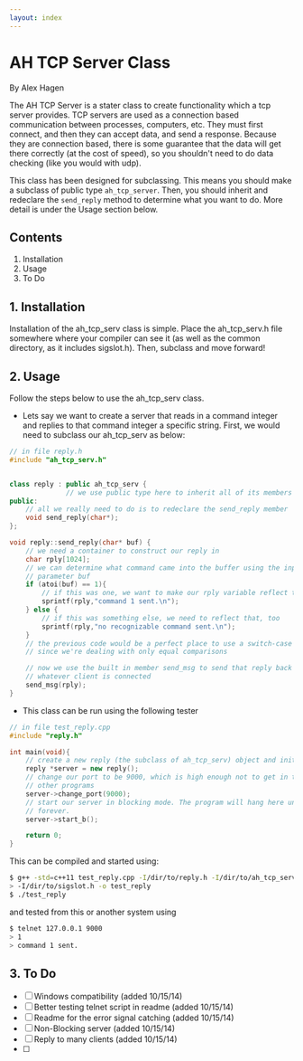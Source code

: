 ```yaml
---
layout: index
---
```



# AH TCP Server Class
By Alex Hagen

The AH TCP Server is a stater class to create functionality which a tcp server provides.  TCP servers are used as a connection based communication between processes, computers, etc.  They must first connect, and then they can accept data, and send a response.  Because they are connection based, there is some guarantee that the data will get there correctly (at the cost of speed), so you shouldn't need to do data checking (like you would with udp).

This class has been designed for subclassing.  This means you should make a subclass of public type `ah_tcp_server`.  Then, you should inherit and redeclare the `send_reply` method to determine what you want to do.  More detail is under the Usage section below.

## Contents
1. Installation
2. Usage
3. To Do

## 1. Installation
Installation of the ah_tcp_serv class is simple.  Place the ah_tcp_serv.h file somewhere where your compiler can see it (as well as the common directory, as it includes sigslot.h).  Then, subclass and move forward!

## 2. Usage
Follow the steps below to use the ah_tcp_serv class.
* Lets say we want to create a server that reads in a command integer and replies to that command integer a specific string.  First, we would need to subclass our ah_tcp_serv as below:

```c++
// in file reply.h
#include "ah_tcp_serv.h"


class reply : public ah_tcp_serv {
			  // we use public type here to inherit all of its members
public:
	// all we really need to do is to redeclare the send_reply member
	void send_reply(char*);
};

void reply::send_reply(char* buf) {
	// we need a container to construct our reply in
	char rply[1024];
	// we can determine what command came into the buffer using the input 
	// parameter buf
	if (atoi(buf) == 1){
		// if this was one, we want to make our rply variable reflect that
		sprintf(rply,"command 1 sent.\n");
	} else {
		// if this was something else, we need to reflect that, too
		sprintf(rply,"no recognizable command sent.\n");
	}
	// the previous code would be a perfect place to use a switch-case structure
	// since we're dealing with only equal comparisons

	// now we use the built in member send_msg to send that reply back to 
	// whatever client is connected
	send_msg(rply);
}
```

* This class can be run using the following tester

```c++
// in file test_reply.cpp
#include "reply.h"

int main(void){
	// create a new reply (the subclass of ah_tcp_serv) object and initialize it
	reply *server = new reply();
	// change our port to be 9000, which is high enough not to get in the way of
	// other programs
	server->change_port(9000);
	// start our server in blocking mode. The program will hang here until
	// forever.
	server->start_b();

	return 0;
}

```

This can be compiled and started using:

```bash
$ g++ -std=c++11 test_reply.cpp -I/dir/to/reply.h -I/dir/to/ah_tcp_serv.h \
> -I/dir/to/sigslot.h -o test_reply
$ ./test_reply
```

and tested from this or another system using

```bash
$ telnet 127.0.0.1 9000
> 1
> command 1 sent.
```

## 3. To Do
- [ ] Windows compatibility (added 10/15/14)
- [ ] Better testing telnet script in readme (added 10/15/14)
- [ ] Readme for the error signal catching (added 10/15/14)
- [ ] Non-Blocking server (added 10/15/14)
- [ ] Reply to many clients (added 10/15/14)
- [ ] 